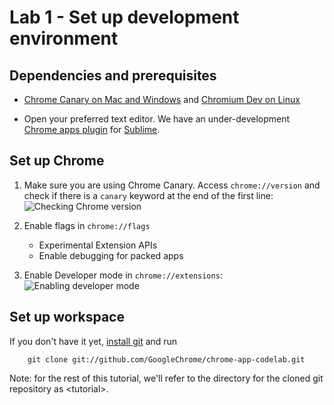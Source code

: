 # Lab 1 - Set up development environment

## Dependencies and prerequisites

* [Chrome Canary on Mac and Windows](https://tools.google.com/dlpage/chromesxs) and [Chromium Dev on Linux](http://www.chromium.org/getting-involved/dev-channel#TOC-Linux)

* Open your preferred text editor. We have an under-development [Chrome apps plugin](http://chrome-api.storage.googleapis.com/index.html) for [Sublime](http://www.sublimetext.com).

## Set up Chrome

1. Make sure you are using Chrome Canary. Access `chrome://version` and check if there is a `canary` keyword at the end of the first line:<br>
![Checking Chrome version](https://raw.github.com/GoogleChrome/chrome-app-codelab/master/lab1_setup/imgs/screenshot1.png)

1. Enable flags in `chrome://flags`
    * Experimental Extension APIs
    * Enable debugging for packed apps

1. Enable Developer mode in `chrome://extensions`:<br>
![Enabling developer mode](https://raw.github.com/GoogleChrome/chrome-app-codelab/master/lab1_setup/imgs/screenshot2.png)

## Set up workspace

If you don't have it yet, [install git](https://help.github.com/articles/set-up-git) and run 

```
    git clone git://github.com/GoogleChrome/chrome-app-codelab.git
```

Note: for the rest of this tutorial, we'll refer to the directory for the cloned git repository as &lt;tutorial&gt;.

